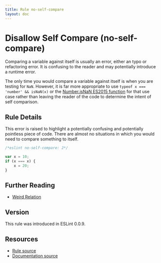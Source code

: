 ```yaml
---
title: Rule no-self-compare
layout: doc
---
```

<!-- Note: No pull requests accepted for this file. See README.md in the root directory for details. -->
# Disallow Self Compare (no-self-compare)

Comparing a variable against itself is usually an error, either an typo or refactoring error. It is confusing to the reader and may potentially introduce a runtime error.

The only time you would compare a variable against itself is when you are testing for `NaN`. However, it is far more appropriate to use `typeof x === 'number' && isNaN(x)` or the [Number.isNaN ES2015 function](https://developer.mozilla.org/en-US/docs/Web/JavaScript/Reference/Global_Objects/Number/isNaN) for that use case rather than leaving the reader of the code to determine the intent of self comparison.

## Rule Details

This error is raised to highlight a potentially confusing and potentially pointless piece of code. There are almost no situations in which you would need to compare something to itself.

```js
/*eslint no-self-compare: 2*/

var x = 10;
if (x === x) {
    x = 20;
}
```

## Further Reading

* [Weird Relation](http://jslinterrors.com/weird-relation/)

## Version

This rule was introduced in ESLint 0.0.9.

## Resources

* [Rule source](https://github.com/eslint/eslint/tree/master/lib/rules/no-self-compare.js)
* [Documentation source](https://github.com/eslint/eslint/tree/master/docs/rules/no-self-compare.md)

